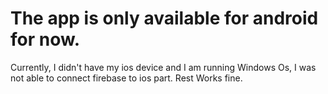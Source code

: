 # The app is only available for android for now.

Currently, I didn't have my ios device and I am running Windows Os, I was not able to connect firebase to ios part. Rest Works fine.
